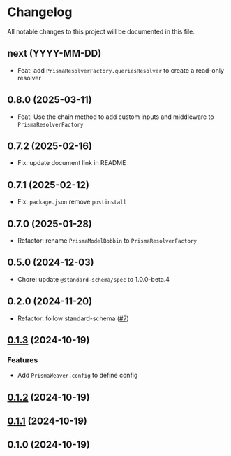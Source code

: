 # Changelog

All notable changes to this project will be documented in this file.

## next (YYYY-MM-DD)

- Feat: add `PrismaResolverFactory.queriesResolver` to create a read-only resolver

## 0.8.0 (2025-03-11)

- Feat: Use the chain method to add custom inputs and middleware to `PrismaResolverFactory`

## 0.7.2 (2025-02-16)

- Fix: update document link in README

## 0.7.1 (2025-02-12)

- Fix: `package.json` remove `postinstall` 
 
## 0.7.0 (2025-01-28)

- Refactor: rename `PrismaModelBobbin` to `PrismaResolverFactory`

## 0.5.0 (2024-12-03)

- Chore: update `@standard-schema/spec` to 1.0.0-beta.4

## 0.2.0 (2024-11-20)

- Refactor: follow standard-schema ([#7](https://github.com/modevol-com/gqloom/pull/7))

## [0.1.3](https://github.com/modevol-com/gqloom/compare/@gqloom/prisma@0.1.2...@gqloom/prisma@0.1.3) (2024-10-19)

### Features

- Add `PrismaWeaver.config` to define config

## [0.1.2](https://github.com/modevol-com/gqloom/compare/@gqloom/prisma@0.1.1...@gqloom/prisma@0.1.2) (2024-10-19)

## [0.1.1](https://github.com/modevol-com/gqloom/compare/@gqloom/prisma@0.1.0...@gqloom/prisma@0.1.1) (2024-10-19)

## 0.1.0 (2024-10-19)
